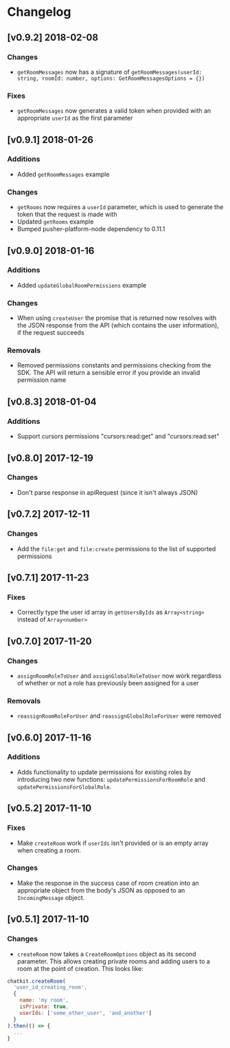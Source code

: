 # Changelog

## [v0.9.2] 2018-02-08

### Changes

- `getRoomMessages` now has a signature of `getRoomMessages(userId: string, roomId: number, options: GetRoomMessagesOptions = {})`

### Fixes

- `getRoomMessages` now generates a valid token when provided with an appropriate `userId` as the first parameter

## [v0.9.1] 2018-01-26

### Additions

- Added `getRoomMessages` example

### Changes

- `getRooms` now requires a `userId` parameter, which is used to generate the token that the request is made with
- Updated `getRooms` example
- Bumped pusher-platform-node dependency to 0.11.1

## [v0.9.0] 2018-01-16

### Additions

- Added `updateGlobalRoomPermissions` example

### Changes

- When using `createUser` the promise that is returned now resolves with the JSON response from the API (which contains the user information), if the request succeeds


### Removals

- Removed permissions constants and permissions checking from the SDK. The API will return a sensible error if you provide an invalid permission name

## [v0.8.3] 2018-01-04

### Additions

- Support cursors permissions "cursors:read:get" and "cursors:read:set"

## [v0.8.0] 2017-12-19

### Changes

- Don't parse response in apiRequest (since it isn't always JSON)

## [v0.7.2] 2017-12-11

### Changes

- Add the `file:get` and `file:create` permissions to the list of supported permissions

## [v0.7.1] 2017-11-23

### Fixes

- Correctly type the user id array in `getUsersByIds` as `Array<string>` instead of `Array<number>`

## [v0.7.0] 2017-11-20

### Changes

- `assignRoomRoleToUser` and `assignGlobalRoleToUser` now work regardless of whether or not a role has previously been assigned for a user

### Removals

- `reassignRoomRoleForUser` and `reassignGlobalRoleForUser` were removed

## [v0.6.0] 2017-11-16

### Additions

- Adds functionality to update permissions for existing roles by introducing two new functions: `updatePermissionsForRoomRole` and `updatePermissionsForGlobalRole`.

## [v0.5.2] 2017-11-10

### Fixes

- Make `createRoom` work if `userIds` isn't provided or is an empty array when creating a room.

### Changes

- Make the response in the success case of room creation into an appropriate object from the body's JSON as opposed to an `IncomingMessage` object.

## [v0.5.1] 2017-11-10

### Changes

- `createRoom` now takes a `CreateRoomOptions` object as its second parameter. This allows creating private rooms and adding users to a room at the point of creation. This looks like:

```js
chatkit.createRoom(
  'user_id_creating_room',
  {
    name: 'my room',
    isPrivate: true,
    userIds: ['some_other_user', 'and_another']
  }
).then(() => {
  ...
}
```
